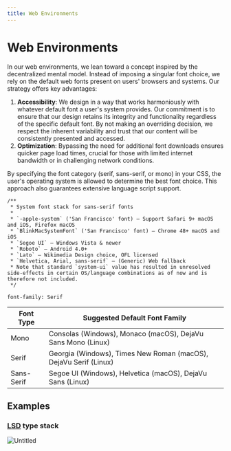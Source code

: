 ```yaml
---
title: Web Environments
---
```


# Web Environments

In our web environments, we lean toward a concept inspired by the decentralized mental model. Instead of imposing a singular font choice, we rely on the default web fonts present on users' browsers and systems. Our strategy offers key advantages:

1. **Accessibility**: We design in a way that works harmoniously with whatever default font a user's system provides. Our commitment is to ensure that our design retains its integrity and functionality regardless of the specific default font. By not making an overriding decision, we respect the inherent variability and trust that our content will be consistently presented and accessed.
2. **Optimization**: Bypassing the need for additional font downloads ensures quicker page load times, crucial for those with limited internet bandwidth or in challenging network conditions.

By specifying the font category (serif, sans-serif, or mono) in your CSS, the user's operating system is allowed to determine the best font choice. This approach also guarantees extensive language script support.

```
/**
 * System font stack for sans-serif fonts
 *
 * `-apple-system` ('San Francisco' font) – Support Safari 9+ macOS and iOS, Firefox macOS
 * `BlinkMacSystemFont` ('San Francisco' font) – Chrome 48+ macOS and iOS
 * `Segoe UI` – Windows Vista & newer
 * `Roboto` – Android 4.0+
 * `Lato` – Wikimedia Design choice, OFL licensed
 * `Helvetica, Arial, sans-serif` – (Generic) Web fallback
 * Note that standard `system-ui` value has resulted in unresolved side-effects in certain OS/language combinations as of now and is therefore not included.
 */

font-family: Serif
```

| Font Type | Suggested Default Font Family |
| --- | --- |
| Mono | Consolas (Windows), Monaco (macOS), DejaVu Sans Mono (Linux) |
| Serif | Georgia (Windows), Times New Roman (macOS), DejaVu Serif (Linux) |
| Sans-Serif | Segoe UI (Windows), Helvetica (macOS), DejaVu Sans (Linux) |

## Examples

### [LSD](https://logos-brand-guidelines.vercel.app/category/lsd---ui-library) type stack

![Untitled](/TypographyWebEnvironment.png)